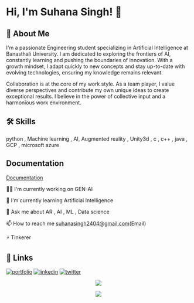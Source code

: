 


# Hi, I'm Suhana Singh! 👋


## 🚀 About Me
I'm a passionate Engineering student specializing in Artificial Intelligence at Banasthali University.
I am dedicated to exploring the frontiers of AI, constantly learning and pushing the boundaries of innovation.
With a growth mindset, I adapt quickly to new concepts and stay up-to-date with evolving technologies, ensuring my knowledge remains relevant.

Collaboration is at the core of my work style. As a team player, I value diverse perspectives and contribute my own unique ideas to create exceptional results. I believe in the power of collective input and a harmonious work environment.


## 🛠 Skills
python , Machine learning , AI, Augmented reality , Unity3d , c , c++ , java , GCP , microsoft azure 

## Documentation

[Documentation](https://linktodocumentation)


👩‍💻 I'm currently working on GEN-AI

🧠 I'm currently learning Artificial Intelligence 

💬 Ask me about AR , AI , ML , Data science

📫 How to reach me suhanasingh2404@gmail.com(Email)

⚡️ Tinkerer 





## 🔗 Links
[![portfolio](https://img.shields.io/badge/my_portfolio-000?style=for-the-badge&logo=ko-fi&logoColor=white)](https://github.com/Suhana244/)
[![linkedin](https://img.shields.io/badge/linkedin-0A66C2?style=for-the-badge&logo=linkedin&logoColor=white)](https://www.linkedin.com/in/suhana-singh-23a875248/)
[![twitter](https://img.shields.io/badge/twitter-1DA1F2?style=for-the-badge&logo=twitter&logoColor=white)](twitter.com/SUHANA_SINGH24/)

<p align="center">
 <img src=https://github-readme-stats.vercel.app/api?username=Suhana244&theme=dracula&show_icons=true&hide_border=false&count_private=true)
</p>
<p align="center">
 <img src=https://github-readme-streak-stats.herokuapp.com/?user=Suhana244&theme=dracula&hide_border=false)
</p>

